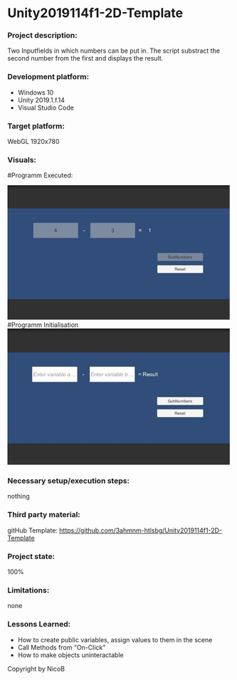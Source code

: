 # Unity2019114f1-2D-Template

### Project description: 
Two Inputfields in which numbers can be put in. The script substract the second number from the first and displays the result.

### Development platform: 
- Windows 10 
- Unity 2019.1.f.14
- Visual Studio Code

### Target platform: 
WebGL 1920x780

### Visuals: 

#Programm Executed:
<div>
<img src = "Screenshots/running.JPG" width = "500">
</div>
#Programm Initialisation
<div>
<img src = "Screenshots/init.JPG" width = "500">
</div> 

### Necessary setup/execution steps: 
nothing

### Third party material: 
gitHub Template: https://github.com/3ahmnm-htlsbg/Unity2019114f1-2D-Template

### Project state: 
100%

### Limitations: 
none

### Lessons Learned: 
- How to create public variables, assign values to them in the scene
- Call Methods from "On-Click"
- How to make objects uninteractable

Copyright by NicoB